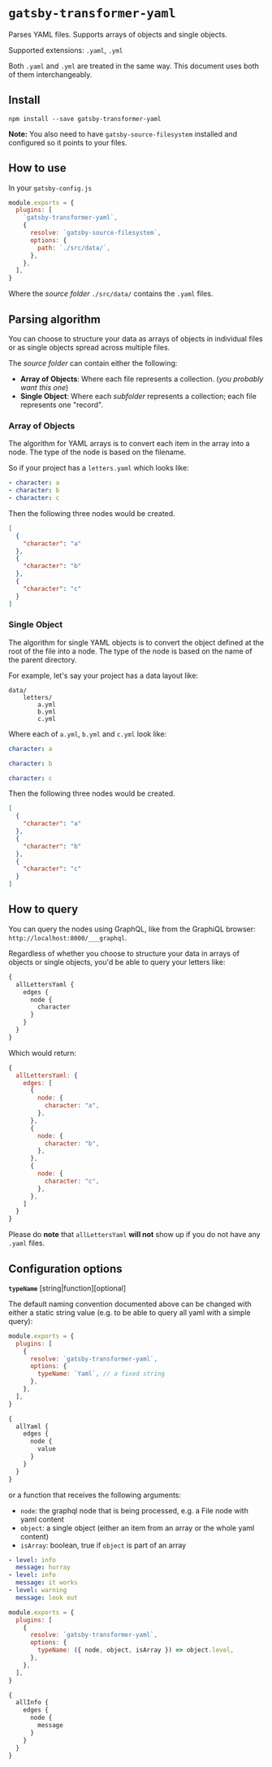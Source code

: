 # `gatsby-transformer-yaml`

Parses YAML files. Supports arrays of objects and single objects.

Supported extensions: `.yaml`, `.yml`

Both `.yaml` and `.yml` are treated in the same way. This document uses both of them interchangeably.

## Install

`npm install --save gatsby-transformer-yaml`

**Note:** You also need to have `gatsby-source-filesystem` installed and configured so it
points to your files.

## How to use

In your `gatsby-config.js`

```javascript
module.exports = {
  plugins: [
    `gatsby-transformer-yaml`,
    {
      resolve: `gatsby-source-filesystem`,
      options: {
        path: `./src/data/`,
      },
    },
  ],
}
```

Where the _source folder_ `./src/data/` contains the `.yaml` files.

## Parsing algorithm

You can choose to structure your data as arrays of objects in individual files
or as single objects spread across multiple files.

The _source folder_ can contain either the following:

- **Array of Objects**: Where each file represents a collection. (_you probably want this one_)
- **Single Object**: Where each _subfolder_ represents a collection; each file represents one "record".

### Array of Objects

The algorithm for YAML arrays is to convert each item in the array into a node.
The type of the node is based on the filename.

So if your project has a `letters.yaml` which looks like:

```yaml
- character: a
- character: b
- character: c
```

Then the following three nodes would be created.

```json
[
  {
    "character": "a"
  },
  {
    "character": "b"
  },
  {
    "character": "c"
  }
]
```

### Single Object

The algorithm for single YAML objects is to convert the object defined at the
root of the file into a node. The type of the node is based on the name of the
parent directory.

For example, let's say your project has a data layout like:

```text
data/
    letters/
        a.yml
        b.yml
        c.yml
```

Where each of `a.yml`, `b.yml` and `c.yml` look like:

```yaml
character: a
```

```yaml
character: b
```

```yaml
character: c
```

Then the following three nodes would be created.

```json
[
  {
    "character": "a"
  },
  {
    "character": "b"
  },
  {
    "character": "c"
  }
]
```

## How to query

You can query the nodes using GraphQL, like from the GraphiQL browser: `http://localhost:8000/___graphql`.

Regardless of whether you choose to structure your data in arrays of objects or
single objects, you'd be able to query your letters like:

```graphql
{
  allLettersYaml {
    edges {
      node {
        character
      }
    }
  }
}
```

Which would return:

```javascript
{
  allLettersYaml: {
    edges: [
      {
        node: {
          character: "a",
        },
      },
      {
        node: {
          character: "b",
        },
      },
      {
        node: {
          character: "c",
        },
      },
    ]
  }
}
```

Please do **note** that `allLettersYaml` **will not** show up if you do not have any `.yaml` files.

## Configuration options

**`typeName`** [string|function][optional]

The default naming convention documented above can be changed with
either a static string value (e.g. to be able to query all yaml with a
simple query):

```javascript
module.exports = {
  plugins: [
    {
      resolve: `gatsby-transformer-yaml`,
      options: {
        typeName: `Yaml`, // a fixed string
      },
    },
  ],
}
```

```graphql
{
  allYaml {
    edges {
      node {
        value
      }
    }
  }
}
```

or a function that receives the following arguments:

- `node`: the graphql node that is being processed, e.g. a File node with
  yaml content
- `object`: a single object (either an item from an array or the whole yaml content)
- `isArray`: boolean, true if `object` is part of an array

```yaml
- level: info
  message: hurray
- level: info
  message: it works
- level: warning
  message: look out
```

```javascript
module.exports = {
  plugins: [
    {
      resolve: `gatsby-transformer-yaml`,
      options: {
        typeName: ({ node, object, isArray }) => object.level,
      },
    },
  ],
}
```

```graphql
{
  allInfo {
    edges {
      node {
        message
      }
    }
  }
}
```
